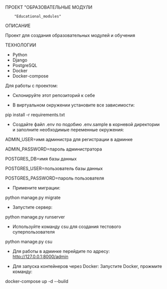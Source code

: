 ПРОЕКТ "ОБРАЗОВАТЕЛЬНЫЕ МОДУЛИ

        "Educational_modules"
        
ОПИСАНИЕ

Проект для создания образовательных модулей и обучения

ТЕХНОЛОГИИ
* Python
* Django
* PostgreSQL
* Docker
* Docker-compose

Для работы с проектом: 

* Склонируйте этот репозиторий к себе

* В виртуальном окружении установите все зависимости:

pip install -r requirements.txt

* Создайте файл .env по подобию .env.sample в корневой директории и заполните необходимые переменные окружения:

ADMIN_USER=имя администра для регистрации в админке

ADMIN_PASSWORD=пароль администратора

POSTGRES_DB=имя базы данных

POSTGRES_USER=пользователь базы данных 

POSTGRES_PASSWORD=пароль пользователя

* Примените миграции:

python manage.py migrate

* Запустите сервер:

python manage.py runserver

* Используйте команду csu для создания тестового суперпользователя

python manage.py csu

* Для работы в админке перейдите по адресу: http://127.0.0.1:8000/admin

* Для запуска контейнеров через Docker: Запустите Docker, прожмите команду:

docker-compose up -d --build
